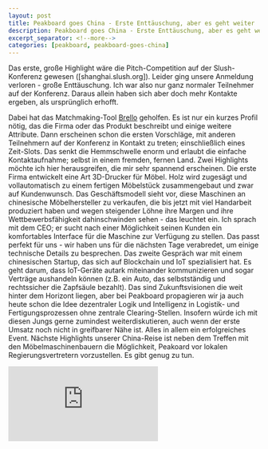 ```yaml
---
layout: post
title: Peakboard goes China - Erste Enttäuschung, aber es geht weiter
description: Peakboard goes China - Erste Enttäuschung, aber es geht weiter
excerpt_separator: <!--more-->
categories: [peakboard, peakboard-goes-china]
---
```


Das erste, große Highlight wäre die Pitch-Competition auf der Slush-Konferenz gewesen ([shanghai.slush.org]). Leider ging unsere Anmeldung verloren - große Enttäuschung. 
Ich war also nur ganz normaler Teilnehmer auf der Konferenz. Daraus allein haben sich aber doch mehr Kontakte ergeben, als ursprünglich erhofft. 

<!--more-->

Dabei hat das Matchmaking-Tool [Brello](www.brella.io) geholfen. Es ist nur ein kurzes Profil nötig, das die Firma oder das Produkt beschreibt und einige weitere Attribute. 
Dann erscheinen schon die ersten Vorschläge, mit anderen Teilnehmern auf der Konferenz in Kontakt zu treten; einschließlich eines Zeit-Slots. 
Das senkt die Hemmschwelle enorm und erlaubt die einfache Kontaktaufnahme; selbst in einem fremden, fernen Land. 
Zwei Highlights möchte ich hier herausgreifen, die mir sehr spannend erscheinen. Die erste Firma entwickelt eine Art 3D-Drucker für Möbel. 
Holz wird zugesägt und vollautomatisch zu einem fertigen Möbelstück zusammengebaut und zwar auf Kundenwunsch. 
Das Geschäftsmodell sieht vor, diese Maschinen an chinesische Möbelhersteller zu verkaufen, die bis jetzt mit viel Handarbeit produziert haben und wegen steigender Löhne ihre Margen und ihre Wettbewerbsfähigkeit dahinschwinden sehen - das leuchtet ein. 
Ich sprach mit dem CEO; er sucht nach einer Möglichkeit seinen Kunden ein komfortables Interface für die Maschine zur Verfügung zu stellen. 
Das passt perfekt für uns - wir haben uns für die nächsten Tage verabredet, um einige technische Details zu besprechen. 
Das zweite Gespräch war mit einem chinesischen Startup, das sich auf Blockchain und IoT spezialisiert hat. Es geht darum, dass IoT-Geräte autark miteinander kommunizieren und sogar Verträge aushandeln können (z.B. ein Auto, das selbstständig und rechtssicher die Zapfsäule bezahlt). 
Das sind Zukunftsvisionen die weit hinter dem Horizont liegen, aber bei Peakboard propagieren wir ja auch heute schon die Idee dezentraler Logik und Intelligenz in Logistik- und Fertigungsprozessen ohne zentrale Clearing-Stellen. 
Insofern würde ich mit diesen Jungs gerne zumindest weiterdiskutieren, auch wenn der erste Umsatz noch nicht in greifbarer Nähe ist.
Alles in allem ein erfolgreiches Event. Nächste Highlights unserer China-Reise ist neben dem Treffen mit den Möbelmaschinenbauern die Möglichkeit, Peakoard vor lokalen Regierungsvertretern vorzustellen. Es gibt genug zu tun.

<div class="video-container">
   <iframe src="https://www.youtube.com/embed/5ohUHjx1dGg" frameborder="0" allow="accelerometer; autoplay; encrypted-media; gyroscope; picture-in-picture" allowfullscreen></iframe>
</div>